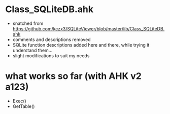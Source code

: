 # Class_SQLiteDB.ahk
- snatched from https://github.com/kczx3/SQLiteViewer/blob/master/lib/Class_SQLiteDB.ahk
- comments and descriptions removed
- SQLite function descriptions added here and there, while trying it understand them...
- slight modifications to suit my needs
# what works so far (with AHK v2 a123)
- Exec()
- GetTable()
